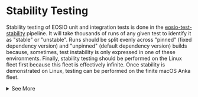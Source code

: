 # Stability Testing
Stability testing of EOSIO unit and integration tests is done in the [eosio-test-stability](https://buildkite.com/EOSIO/eosio-test-stability) pipeline. It will take thousands of runs of any given test to identify it as "stable" or "unstable". Runs should be split evenly across "pinned" (fixed dependency version) and "unpinned" (default dependency version) builds because, sometimes, test instability is only expressed in one of these environments. Finally, stability testing should be performed on the Linux fleet first because this fleet is effectively infinite. Once stability is demonstrated on Linux, testing can be performed on the finite macOS Anka fleet.

<details>
<summary>See More</summary>

## Index
1. [Configuration](eosio-test-stability.md#configuration)
   1. [Variables](eosio-test-stability.md#variables)
   1. [Runs](eosio-test-stability.md#runs)
   1. [Examples](eosio-test-stability.md#examples)
1. [See Also](eosio-test-stability.md#see-also)

## Configuration
The [eosio-test-stability](https://buildkite.com/EOSIO/eosio-test-stability) pipeline uses the same pipeline upload script as [eosio](https://buildkite.com/EOSIO/eosio), [eosio-build-unpinned](https://buildkite.com/EOSIO/eosio-build-unpinned), and [eosio-lrt](https://buildkite.com/EOSIO/eosio-lrt), so all variables from the [pipeline documentation](README.md) apply.

### Variables
There are five primary environment variables relevant to stability testing:
```bash
CONTINUE_ON_FAILURE='true|false' # by default, only scheduled builds will continue to the following round if
                                 # any test fails for the current round; however, this setting can be explicitly
                                 # overriden by setting this variable to 'true'.
PINNED='true|false'              # whether to perform the test with pinned dependencies, or default dependencies
ROUNDS='ℕ'                       # natural number defining the number of gated rounds of tests to generate
ROUND_SIZE='ℕ'                   # number of test steps to generate per operating system, per round
SKIP_MAC='true|false'            # conserve finite macOS Anka agents by excluding them from your testing
TEST='name'                      # PCRE expression defining the tests to run, preceded by '^' and followed by '$'
TIMEOUT='ℕ'                      # set timeout in minutes for all Buildkite steps
```
The `TEST` variable is parsed as [pearl-compatible regular expression](https://www.debuggex.com/cheatsheet/regex/pcre) where the expression in `TEST` is preceded by `^` and followed by `$`. To specify one test, set `TEST` equal to the test name (e.g. `TEST='read_only_query'`). Specify two tests as `TEST='(amnod_short_fork_take_over_lr_test|read_only_query)'`. Or, perhaps, you want all of the `restart_scenarios` tests. Then, you could define `TEST='restart-scenario-test-.*'` and Buildkite will generate `ROUND_SIZE` steps each round for each operating system for all three restart scenarios tests.

### Runs
The number of total test runs will be:
```bash
RUNS = ROUNDS * ROUND_SIZE * OS_COUNT * TEST_COUNT # where:
OS_COUNT   = 'ℕ' # the number of supported operating systems
TEST_COUNT = 'ℕ' # the number of tests matching the PCRE filter in TEST
```

### Examples
We recommend stability testing one test per build with two builds per test, on Linux at first. Kick off one pinned build on Linux...
```bash
PINNED='true'
ROUNDS='42'
ROUND_SIZE'5'
SKIP_MAC='true'
TEST='read_only_query'
```
...and one unpinned build on Linux:
```bash
PINNED='true'
ROUNDS='42'
ROUND_SIZE'5'
SKIP_MAC='true'
TEST='read_only_query'
```
Once the Linux runs have proven stable, and if instability was observed on macOS, kick off two equivalent builds on macOS instead of Linux. One pinned build on macOS...
```bash
PINNED='true'
ROUNDS='42'
ROUND_SIZE'5'
SKIP_LINUX='true'
SKIP_MAC='false'
TEST='read_only_query'
```
...and one unpinned build on macOS:
```bash
PINNED='true'
ROUNDS='42'
ROUND_SIZE'5'
SKIP_LINUX='true'
SKIP_MAC='false'
TEST='read_only_query'
```
If these runs are against `eos:develop` and `develop` has five supported operating systems, this pattern would consist of 2,100 runs per test across all four builds. If the runs are against `eos:release/2.1.x` which, at the time of this writing, supports eight operating systems, this pattern would consist of 3,360 runs per test across all four builds. This gives you and your team strong confidence that any test instability occurs less than 1% of the time.

# See Also
- Buildkite
  - [DevDocs](https://github.com/EOSIO/devdocs/wiki/Buildkite)
  - [EOSIO Pipelines](https://github.com/EOSIO/eos/blob/HEAD/.cicd/README.md)
  - [Run Your First Build](https://buildkite.com/docs/tutorials/getting-started#run-your-first-build)
- [#help-automation](https://blockone.slack.com/archives/CMTAZ9L4D) Slack Channel

</details>
